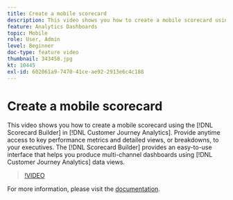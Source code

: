 ```yaml
---
title: Create a mobile scorecard
description: This video shows you how to create a mobile scorecard using the Scorecard Builder in Customer Journey Analytics. Provide anytime access to key performance metrics and detailed views, or breakdowns, to your executives. The Scorecard Builder provides an easy-to-use interface that helps you produce multi-channel dashboards using Customer Journey Analytics data views.
feature: Analytics Dashboards
topic: Mobile
role: User, Admin
level: Beginner
doc-type: feature video
thumbnail: 343458.jpg
kt: 10445
exl-id: 602061a9-7470-41ce-ae92-2913e6c4c188
---
```

# Create a mobile scorecard

This video shows you how to create a mobile scorecard using the [!DNL Scorecard Builder] in [!DNL Customer Journey Analytics]. Provide anytime access to key performance metrics and detailed views, or breakdowns, to your executives. The [!DNL Scorecard Builder] provides an easy-to-use interface that helps you produce multi-channel dashboards using [!DNL Customer Journey Analytics] data views.

>[!VIDEO](https://video.tv.adobe.com/v/343458/?quality=12&learn=on)

For more information, please visit the [documentation](https://experienceleague.adobe.com/docs/analytics-platform/using/cja-dashboards/create-scorecard.html).